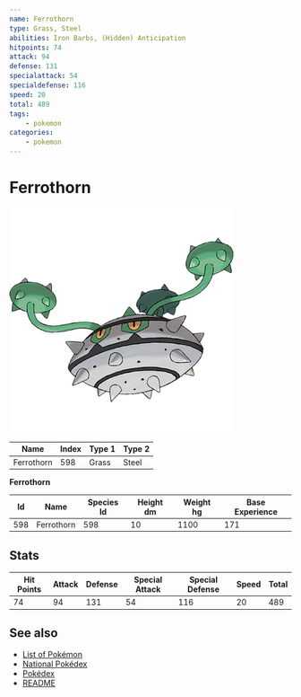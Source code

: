 ```yaml
---
name: Ferrothorn
type: Grass, Steel
abilities: Iron Barbs, (Hidden) Anticipation
hitpoints: 74
attack: 94
defense: 131
specialattack: 54
specialdefense: 116
speed: 20
total: 489
tags:
    - pokemon
categories:
    - pokemon
---
```


# Ferrothorn


![Ferrothorn](images/598.png)

| **Name** | **Index** | **Type 1** | **Type 2** |
|----|----|----|----|
| Ferrothorn | 598 | Grass | Steel  |

**Ferrothorn** 




| **Id** | **Name** | **Species Id** | **Height dm** | **Weight hg** | **Base Experience** |
|--------|----------|----------------|------------|------------|---------------------|
| 598 | Ferrothorn | 598 | 10 | 1100 | 171 |



## Stats

| **Hit Points** | **Attack** | **Defense** | **Special Attack** | **Special Defense** | **Speed** | **Total** |
|----------------|------------|-------------|--------------------|---------------------|-----------|-----------|
| 74 | 94 | 131 | 54 | 116 | 20 | 489 |

## See also

- [List of Pokémon](../pokemon.md)
- [National Pokédex](../national_pokedex.md)
- [Pokédex](../pokedex.md)
- [README](../README.md)
